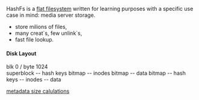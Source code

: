 HashFs is a [flat filesystem](https://en.wikipedia.org/wiki/File_system#Flat_file_systems) written for learning purposes 
with a specific use case in mind: media server storage.

- store milions of files,
- many creat\`s, few unlink\`s,
- fast file lookup.
  
#### Disk Layout

blk 0 / byte 1024    
superblock -- hash keys bitmap -- inodes bitmap  --  data bitmap  --  hash keys  --  inodes -- data

[metadata size calulations](https://docs.google.com/spreadsheets/d/1HkgOJFZwWhxS5sdxalrPe4urQfaviGriIXZLOjGbrfY/edit#gid=0)

